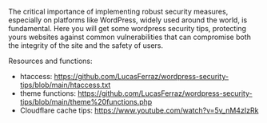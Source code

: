 The critical importance of implementing robust security measures, especially on platforms like WordPress, widely used around the world, is fundamental.
Here you will get some wordpress security tips, protecting yours websites against common vulnerabilities that can compromise both the integrity of the site and the safety of users.

Resources and functions:
- htaccess: https://github.com/LucasFerraz/wordpress-security-tips/blob/main/htaccess.txt
- theme functions: https://github.com/LucasFerraz/wordpress-security-tips/blob/main/theme%20functions.php
- Cloudflare cache tips: https://www.youtube.com/watch?v=5v_nM4zIzRk